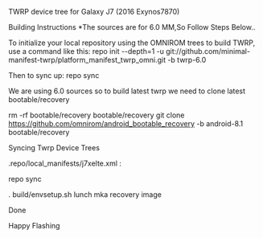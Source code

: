 TWRP device tree for Galaxy J7 (2016 Exynos7870)

Building Instructions
*The sources are for 6.0 MM,So Follow Steps Below..

To initialize your local repository using the OMNIROM trees to build TWRP, use a command like this:
repo init --depth=1 -u git://github.com/minimal-manifest-twrp/platform_manifest_twrp_omni.git -b twrp-6.0

Then to sync up:
repo sync

We are using 6.0 sources so to build latest twrp we need to clone latest  bootable/recovery

rm -rf bootable/recovery bootable/recovery
git clone https://github.com/omnirom/android_bootable_recovery -b android-8.1 bootable/recovery

Syncing Twrp Device Trees

.repo/local_manifests/j7xelte.xml :

<?xml version="1.0" encoding="UTF-8"?>
<manifest>
 <project name="oves786/android_twrp_device_samsung_j7xelte" path="device/samsung/j7xelte" remote="github" revision="android-6.0" />
</manifest>
 
repo sync

. build/envsetup.sh
lunch
mka recovery image

Done 

Happy Flashing
